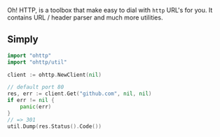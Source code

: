 Oh! HTTP, is a toolbox that make easy to dial with `http` URL's for you. It contains URL / header parser and much more utilities.

## Simply
```go
import "ohttp"
import "ohttp/util"

client := ohttp.NewClient(nil)

// default port 80
res, err := client.Get("github.com", nil, nil)
if err != nil {
    panic(err)
}
// => 301
util.Dump(res.Status().Code())
```
